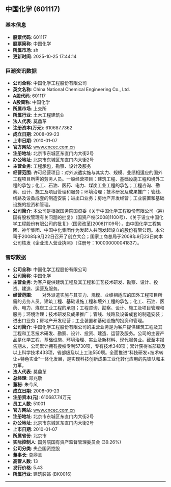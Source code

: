 ## 中国化学 (601117)

### 基本信息

- **股票代码**: 601117
- **股票简称**: 中国化学
- **所属市场**: sh
- **更新时间**: 2025-10-25 17:44:14

### 巨潮资讯数据

- **公司全称**: 中国化学工程股份有限公司
- **英文名称**: China National Chemical Engineering Co., Ltd.
- **A股代码**: 601117
- **A股简称**: 中国化学
- **所属市场**: 上交所
- **所属行业**: 土木工程建筑业
- **法人代表**: 莫鼎革
- **注册资本(万元)**: 610687.7362
- **成立日期**: 2008-09-23
- **上市日期**: 2010-01-07
- **官方网站**: www.cncec.com.cn
- **注册地址**: 北京市东城区东直门内大街2号
- **办公地址**: 北京市东城区东直门内大街2号
- **主营业务**: 工程承包，勘察、设计及服务
- **经营范围**: 许可经营项目：对外派遣实施与其实力、规模、业绩相适应的国外工程项目所需的劳务人员。一般经营项目：建筑工程、基础设施工程和境外工程的承包；化工、石油、医药、电力、煤炭工业工程的承包；工程咨询、勘察、设计、施工及项目管理和服务；环境治理；技术研发及成果推广；管线、线路及设备成套的制造安装；进出口业务；房地产开发经营；工业装置和基础设施的投资和管理。
- **公司简介**: 本公司是根据国务院国资委《关于中国化学工程股份有限公司（筹）国有股权管理有关问题的批复》（国资产权[2008]1100号）、《关于设立中国化学工程股份有限公司的批复》（国资改革[2008]1109号），由中国化学工程集团、神华集团、中国中化集团作为发起人共同发起设立的股份有限公司。本公司于2008年9月22日召开了创立大会；国家工商总局于2008年9月23日向本公司核发《企业法人营业执照》（注册号：100000000041837）。

### 雪球数据

- **公司全称**: 中国化学工程股份有限公司
- **公司简称**: 中国化学
- **主营业务**: 为客户提供建筑工程及其工程和工艺技术研发、勘察、设计、投资、建造、运营及服务。
- **经营范围**: 　　对外派遣实施与其实力、规模、业绩相适应的国外工程项目所需的劳务人员。建筑工程、基础设施工程和境外工程的承包；化工、石油、医药、电力、煤炭工业工程的承包；工程咨询、勘察、设计、施工及项目管理和服务；环境治理；技术研发及成果推广；管线、线路及设备成套的制造安装；进出口业务；房地产开发经营；工业装置和基础设施的投资和管理。
- **公司简介**: 中国化学工程股份有限公司的主营业务是为客户提供建筑工程及其工程和工艺技术研发、勘察、设计、投资、建造、运营及服务。公司的主要产品是化学工程、基础设施、环境治理、实业及新材料、现代服务业。截至本报告期末，公司累计拥有授权专利5730项，专有技术348项；累计获得省部级及以上科学技术433项，省部级及以上工法550项。全面推进“科技研发+技术转让+特色实业”一体化发展，是实现科技创新成果工业化转化应用的先锋队和主力军。
- **法人代表**: 莫鼎革
- **总经理**: 邓兆敬
- **董秘**: 朱今风
- **成立日期**: 2008-09-23
- **注册资本(元)**: 610687.74万元
- **员工人数**: 51001
- **官方网站**: www.cncec.com.cn
- **注册地址**: 北京市东城区东直门内大街2号
- **办公地址**: 北京市东城区东直门内大街2号
- **上市日期**: 2010-01-07
- **所属省份**: 北京市
- **实际控制人**: 国务院国有资产监督管理委员会 (39.26%)
- **公司分类**: 央企国资控股
- **董事长**: 莫鼎革
- **高管人数**: 13
- **发行价格**: 5.43
- **所属行业**: 建筑装饰 (BK0016)

---